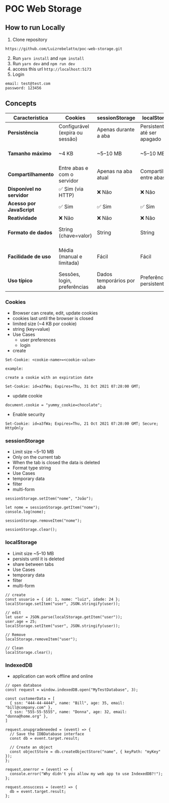 # POC Web Storage

## How to run Locally
1. Clone repository
```
https://github.com/Luizrebelatto/poc-web-storage.git
```
2. Run `yarn install` and `npm install`
3. Run `yarn dev` and `npm run dev`
4. access this url `http://localhost:5173`
5. Login
```
email: test@test.com
password: 123456
```

## Concepts
| Característica            | Cookies                     | sessionStorage              | localStorage                | IndexedDB                    |
|---------------------------|------------------------------|------------------------------|------------------------------|-------------------------------|
| **Persistência**          | Configurável (expira ou sessão) | Apenas durante a aba        | Persistente até ser apagado | Persistente até ser apagado  |
| **Tamanho máximo**        | ~4 KB                        | ~5–10 MB                    | ~5–10 MB                    | 100MB+ (varia por navegador) |
| **Compartilhamento**      | Entre abas e com o servidor  | Apenas na aba atual         | Compartilhado entre abas    | Compartilhado entre abas     |
| **Disponível no servidor**| ✅ Sim (via HTTP)            | ❌ Não                       | ❌ Não                       | ❌ Não                        |
| **Acesso por JavaScript** | ✅ Sim                       | ✅ Sim                       | ✅ Sim                       | ✅ Sim (via API assíncrona)   |
| **Reatividade**           | ❌ Não                       | ❌ Não                       | ❌ Não                       | ❌ Não                        |
| **Formato de dados**      | String (chave=valor)         | String                      | String                      | Objetos estruturados (JSON)  |
| **Facilidade de uso**     | Média (manual e limitada)    | Fácil                       | Fácil                       | Mais complexa (event-driven) |
| **Uso típico**            | Sessões, login, preferências | Dados temporários por aba   | Preferências persistentes   | Cache, dados offline, blobs  |


### Cookies
- Browser can create, edit, update cookies
- cookies last until the browser is closed
- limited size (~4 KB por cookie)
- string (key=value)
- Use Cases
  - user preferences
  - login
- create
```
Set-Cookie: <cookie-name>=<cookie-value>

example:

create a cookie with an expiration date

Set-Cookie: id=a3fWa; Expires=Thu, 31 Oct 2021 07:28:00 GMT;

```
- update cookie
```
document.cookie = "yummy_cookie=chocolate";
```
- Enable security
```
Set-Cookie: id=a3fWa; Expires=Thu, 21 Oct 2021 07:28:00 GMT; Secure; HttpOnly
```

### sessionStorage
- Limit size ~5–10 MB
- Only on the current tab
- When the tab is closed the data is deleted
- Format type string
- Use Cases
 - temporary data
 - filter
 - multi-form
```
sessionStorage.setItem("nome", "João");

let nome = sessionStorage.getItem("nome");
console.log(nome);

sessionStorage.removeItem("nome");

sessionStorage.clear();
```

### localStorage
- Limit size ~5–10 MB
- persists until it is deleted
- share between tabs
- Use Cases
 - temporary data
 - filter
 - multi-form
```
// create
const usuario = { id: 1, nome: "luiz", idade: 24 };
localStorage.setItem("user", JSON.stringify(user));

// edit
let user = JSON.parse(localStorage.getItem("user"));
user.age = 25;
localStorage.setItem("user", JSON.stringify(user));

// Remove
localStorage.removeItem("user");

// Clean
localStorage.clear();

```

### IndexedDB
- application can work offline and online
```
// open database
const request = window.indexedDB.open("MyTestDatabase", 3);

const customerData = [
  { ssn: "444-44-4444", name: "Bill", age: 35, email: "bill@company.com" },
  { ssn: "555-55-5555", name: "Donna", age: 32, email: "donna@home.org" },
]

request.onupgradeneeded = (event) => {
  // Save the IDBDatabase interface
  const db = event.target.result;

  // Create an object
  const objectStore = db.createObjectStore("name", { keyPath: "myKey" });
};

request.onerror = (event) => {
  console.error("Why didn't you allow my web app to use IndexedDB?!");
};

request.onsuccess = (event) => {
  db = event.target.result;
};

```
